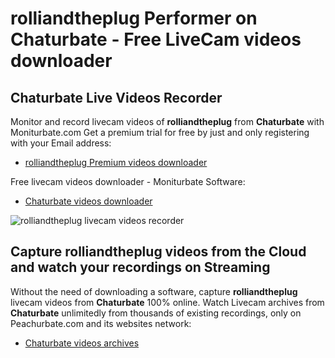 # rolliandtheplug Performer on Chaturbate - Free LiveCam videos downloader

## Chaturbate Live Videos Recorder

Monitor and record livecam videos of **rolliandtheplug** from **Chaturbate** with Moniturbate.com
Get a premium trial for free by just and only registering with your Email address:
* [rolliandtheplug Premium videos downloader](https://moniturbate.com/request-demo-licence-key.html)

Free livecam videos downloader - Moniturbate Software:
* [Chaturbate videos downloader](https://moniturbate.com/moniturbate-download-software.html)

![rolliandtheplug livecam videos recorder](https://peachurnet.com/templates/moniturbate-software.png)


## Capture rolliandtheplug videos from the Cloud and watch your recordings on Streaming

Without the need of downloading a software, capture **rolliandtheplug** livecam videos from **Chaturbate** 100% online.
Watch Livecam archives from **Chaturbate** unlimitedly from thousands of existing recordings, only on Peachurbate.com and its websites network:
* [Chaturbate videos archives](https://peachurnet.com/)